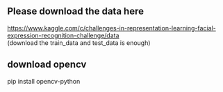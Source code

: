 ## Please download the data here  
https://www.kaggle.com/c/challenges-in-representation-learning-facial-expression-recognition-challenge/data  
(download the train_data and test_data is enough)
## download opencv
pip install opencv-python

